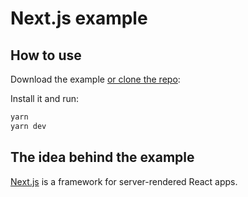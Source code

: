# Next.js example

## How to use

Download the example [or clone the repo](https://github.com/mui-org/material-ui):

Install it and run:

```sh
yarn
yarn dev
```

## The idea behind the example

[Next.js](https://github.com/zeit/next.js) is a framework for server-rendered React apps.
